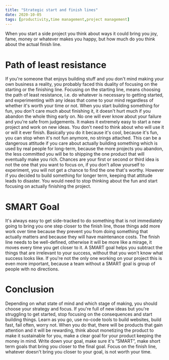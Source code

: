 ```yaml
---
title: "Strategic start and finish lines"
date: 2020-10-05
tags: [productivity,time management,project management]
---
```


When you start a side project you think about ways it could bring you joy,
fame, money or whatever makes you happy, but how much do you think about the
actual finish line.

# Path of least resistance

If you're someone that enjoys building stuff and you don't mind making your own
business a reality, you probably faced this duality of focusing on the starting
or the finishing line.  Focusing on the starting line, means choosing the path
of least resistance, i.e. do whatever is necessary to getting started, and
experimenting with any ideas that come to your mind regardless of whether it's
worth your time or not.  When you start building something for fun, you don't
care much about finishing it, it doesn't hurt much if you abandon the whole
thing early on. No one will ever know about your failure and you're safe from
judgements.  It makes it extremely easy to start a new project and work on new
ideas. You don't need to think about who will use it or will it ever finish.
Basically you do it because it's cool, because it's fun, you can stop when it's
not fun anymore, no strings attached.  This can be a dangerous attitude if you
care about actually building something which is used by real people for
long-term, because the more projects you abandon, the less committed you will
be to shipping the one product that will eventually make you rich.  Chances are
your first or second or third idea is not the one that you want to focus on, if
you don't allow yourself to experiment, you will not get a chance to find the
one that's worthy.  However if you decided to build something for longer term,
keeping that attitude leads to disaster. You would need to stop thinking about
the fun and start focusing on actually finishing the project.

# SMART Goal

It's always easy to get side-tracked to do something that is not immediately
going to bring you one step closer to the finish line, those things add more
work over time because they prevent you from doing something that actually
matters and because they will have maintenance costs.  The finish line needs to
be well-defined, otherwise it will be more like a mirage, it moves every time
you get closer to it.  A SMART goal helps you subtract the things that are
irrelevant to your success, without that you won't know what success looks
like. If you're not the only one working on your project this is even more
important, because a team without a SMART goal is group of people with no
directions.

# Conclusion

Depending on what state of mind and which stage of making, you should choose
your strategy and focus. If you're full of new ideas but you're struggling to
get started, stop focusing on the consequences and start building things.
Learn as you go, use no-code tools to build websites, build fast, fail often,
worry not.  When you do that, there will be products that gain attention and it
will be rewarding, think about monetizing the product to make it sustainable
for you, make a clear goal for your product keeping the money in mind.  Write
    down your goal, make sure it's “SMART”, make short term goals that bring
    you closer to the final goal. Focus on the finish line, whatever doesn't
    bring you closer to your goal, is not worth your time.
